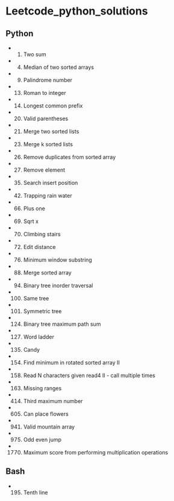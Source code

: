 # Leetcode_python_solutions

## Python

- 1. Two sum
- 4. Median of two sorted arrays
- 9. Palindrome number
- 13. Roman to integer
- 14. Longest common prefix
- 20. Valid parentheses
- 21. Merge two sorted lists
- 23. Merge k sorted lists
- 26. Remove duplicates from sorted array
- 27. Remove element
- 35. Search insert position
- 42. Trapping rain water
- 66. Plus one
- 69. Sqrt x
- 70. Climbing stairs
- 72. Edit distance
- 76. Minimum window substring
- 88. Merge sorted array
- 94. Binary tree inorder traversal
- 100. Same tree
- 101. Symmetric tree
- 124. Binary tree maximum path sum
- 127. Word ladder
- 135. Candy
- 154. Find minimum in rotated sorted array II
- 158. Read N characters given read4 II - call multiple times
- 163. Missing ranges
- 414. Third maximum number
- 605. Can place flowers
- 941. Valid mountain array
- 975. Odd even jump
- 1770. Maximum score from performing multiplication operations

## Bash

- 195. Tenth line
